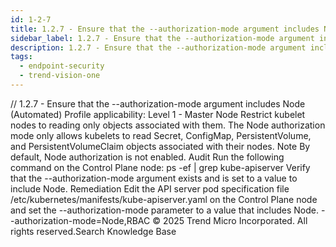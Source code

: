 ```yaml
---
id: 1-2-7
title: 1.2.7 - Ensure that the --authorization-mode argument includes Node (Automated)
sidebar_label: 1.2.7 - Ensure that the --authorization-mode argument includes Node (Automated)
description: 1.2.7 - Ensure that the --authorization-mode argument includes Node (Automated)
tags:
  - endpoint-security
  - trend-vision-one
---
```


/*<![CDATA[*/ $('#title').html($('meta[name=map-description]').attr('content')); /*]]>*/ 1.2.7 - Ensure that the --authorization-mode argument includes Node (Automated) Profile applicability: Level 1 - Master Node Restrict kubelet nodes to reading only objects associated with them. The Node authorization mode only allows kubelets to read Secret, ConfigMap, PersistentVolume, and PersistentVolumeClaim objects associated with their nodes. Note By default, Node authorization is not enabled. Audit Run the following command on the Control Plane node: ps -ef | grep kube-apiserver Verify that the --authorization-mode argument exists and is set to a value to include Node. Remediation Edit the API server pod specification file /etc/kubernetes/manifests/kube-apiserver.yaml on the Control Plane node and set the --authorization-mode parameter to a value that includes Node. --authorization-mode=Node,RBAC © 2025 Trend Micro Incorporated. All rights reserved.Search Knowledge Base